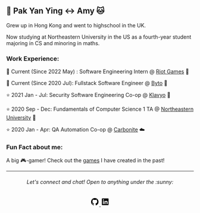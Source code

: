 ## :tea: Pak Yan Ying :left_right_arrow: Amy :cat:
Grew up in Hong Kong and went to highschool in the UK. 

Now studying at Northeastern University in the US as a fourth-year student majoring in CS and minoring in maths.

### Work Experience:

:dizzy: Current (Since 2022 May) : Software Engineering Intern @ [Riot Games](https://www.riotgames.com/en) :punch:

🌟 Current (Since 2020 Jul): Fullstack Software Engineer @ [Byto](https://www.byto.tech/) :bread:

:star: 2021 Jan - Jul: Security Software Engineering Co-op @ [Klavyo](https://www.klaviyo.com/) :email:

:star: 2020 Sep - Dec: Fundamentals of Computer Science 1 TA @ [Northeastern University](https://www.northeastern.edu/) 🏫

:star: 2020 Jan - Apr: QA Automation Co-op @ [Carbonite](https://www.carbonite.com/) :cloud:



### Fun Fact about me:

A big :video_game:-gamer! Check out the [games](https://amywhying.itch.io/) I have created in the past!



---
<h6 align="center">
  Let's connect and chat! Open to anything under the :sunny:
</h6>

<p align="center">
  <a href="https://github.com/amywhying">
  <img src="github-fill.png">
  </a>
  <a href="https://www.linkedin.com/in/pak-yan-ying-amy/">
  <img src="linkedin-box-fill.png">
</p>


<!--
**amywhying/amywhying** is a ✨ _special_ ✨ repository because its `README.md` (this file) appears on your GitHub profile.

### :speech_balloon: Contact Info
![Github stats](https://github-readme-stats.vercel.app/api?username=amywhying)

### :file_folder: Current Project 

I'm currently 


![](github-fill.png)
![](linkedin-box-fill.png)


  </a>
  <a href="https://www.qries.com/">
  <img src="discord-fill.png">
  </a>
  
<details>
  
- 🔭 I’m currently working on ...
- 🌱 I’m currently learning ...
- 👯 I’m looking to collaborate on ...
- 🤔 I’m looking for help with ...
- 💬 Ask me about ...
- 📫 How to reach me: ...
- 😄 Pronouns: ...
- ⚡ Fun fact: ...
-->
